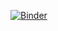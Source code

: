 [![Binder](https://mybinder.org/badge_logo.svg)](https://mybinder.org/v2/gh/tkoyama010/python-note-dockerfile/HEAD)
